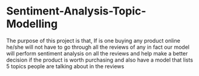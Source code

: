 # Sentiment-Analysis-Topic-Modelling
The purpose of this project is that, If is one buying any product online he/she will not have to go through all the reviews of any in fact our model will perform sentiment analysis on all the reviews and help make a better decision if the product is worth purchasing and also have a model that lists 5 topics people are talking about in the reviews
